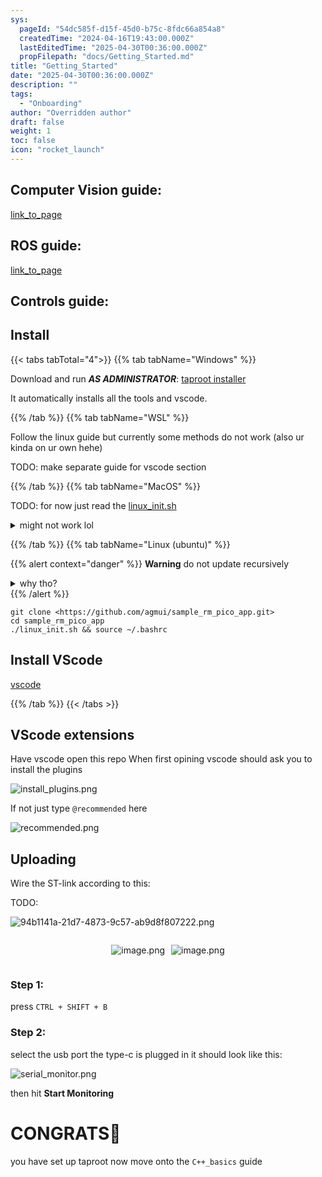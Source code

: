 ```yaml
---
sys:
  pageId: "54dc585f-d15f-45d0-b75c-8fdc66a854a8"
  createdTime: "2024-04-16T19:43:00.000Z"
  lastEditedTime: "2025-04-30T00:36:00.000Z"
  propFilepath: "docs/Getting_Started.md"
title: "Getting_Started"
date: "2025-04-30T00:36:00.000Z"
description: ""
tags:
  - "Onboarding"
author: "Overridden author"
draft: false
weight: 1
toc: false
icon: "rocket_launch"
---
```


## Computer Vision guide:

[link_to_page](86d45bc0-388b-4d26-8848-44f255f73d0e)

## ROS guide:

[link_to_page](3c76c1de-ec8f-46d6-8b0a-294005edc2d5)

## Controls guide:

## Install

{{< tabs tabTotal="4">}}
{{% tab tabName="Windows" %}}

Download and run _**AS ADMINISTRATOR**_: [taproot installer](https://github.com/Thornbots/TeachingFreshies/releases/tag/1.0)

It automatically installs all the tools and vscode.

{{% /tab %}}
{{% tab tabName="WSL" %}}

Follow the linux guide but currently some methods do not work (also ur kinda on ur own hehe)

TODO: make separate guide for vscode section

{{% /tab %}}
{{% tab tabName="MacOS" %}}

TODO: for now just read the [linux_init.sh](https://github.com/agmui/sample_rm_pico_app/blob/main/linux_init.sh)

<details>
<summary>might not work lol</summary>

`brew install libusb pkg-config`

Next install: [vscode](https://code.visualstudio.com/Download)

</details>

{{% /tab %}}
{{% tab tabName="Linux (ubuntu)" %}}

{{% alert context="danger" %}}
**Warning** do not update recursively
<details>
<summary>why tho?</summary>
There are some submodules that may go on for a while (like tinyusb) and I highly
recommend you don't need to get them.
If you want to see what submodules I update just look in `linux_init.sh`
</details>
{{% /alert %}}

```shell
git clone <https://github.com/agmui/sample_rm_pico_app.git>
cd sample_rm_pico_app
./linux_init.sh && source ~/.bashrc
```

## Install VScode

[vscode](https://code.visualstudio.com/Download)

{{% /tab %}}
{{< /tabs >}}

## VScode extensions

Have vscode open this repo
When first opining vscode should ask you to install the plugins

![install_plugins.png](https://prod-files-secure.s3.us-west-2.amazonaws.com/d518164a-d88e-44d1-a4ee-3adb3bd8bce0/89bd30f0-1825-4e77-867b-0a41ce370880/install_plugins.png?X-Amz-Algorithm=AWS4-HMAC-SHA256&X-Amz-Content-Sha256=UNSIGNED-PAYLOAD&X-Amz-Credential=ASIAZI2LB466WNBM2TK7%2F20250803%2Fus-west-2%2Fs3%2Faws4_request&X-Amz-Date=20250803T043831Z&X-Amz-Expires=3600&X-Amz-Security-Token=IQoJb3JpZ2luX2VjEOv%2F%2F%2F%2F%2F%2F%2F%2F%2F%2FwEaCXVzLXdlc3QtMiJGMEQCIBCOdByUCSzY%2BzUt9N%2FcytFbuX7SpvtVgGM15vVzCB7kAiB9uVfj8YgngTCbstZ7hHOvXg0NeErDKOIdCJ%2BNuvuOjCr%2FAwgkEAAaDDYzNzQyMzE4MzgwNSIMSFCs8FM6fAbUsw8vKtwDm%2BB11XmXiswtTODjX9CzyCDvkuKDGPqHUUzktOnh%2Bkj0ztlLZQ%2B8czgKa%2BfV6Yszb4JXuKfFrQ9%2FXoeHtr6G5p88Qn9ekYaVIdsN%2BIhbwYHOlJteN3D9kow8dvvKHIyT8whjLpdL1DA1Q0jdQ%2FfAPm8IEYL%2FjGdD6pF%2B7eFeCdeh6fB79Rn6%2Fdv7BwDfdyrxusR1KHR3kTW191GeEFvIsgZi%2BZKN%2FR7Fhbbgcm8mFqm%2FXKjPdrImD6OK%2FZmw00SBFFi3TaCmiCaql6BOYvBPoVwr%2B9AklLQuXKg3bg6H6whTTcHk9g4%2Fx0Db8ukzW08Et6%2B6KUTbVy5%2B3iEmbP7roSKth%2FwhJma3iNEjvXssPvc%2FxEPcIOkq%2BvSDGT3E5rSUmNaTmFAlxpXfGeRGSgrrLzrTMGMao%2FsAyYhDiYgh7%2FgVm5TY32YHAMcZBQ88j%2FJLrKcB0VI5f0WixRJe%2FbU0%2BAHKNmRC2Ji75NzCwPsPoS7%2FRaOxWli2PZsXmVE%2FdvyhGx3vvrFJIi25Czls5eeKJC%2FAfRlPk89cZd%2FCP1iwRztZ6XpaNnEJZt2vS7O7VZ010pm%2FtD7q7a%2BQV3z%2BVhMPFbqGkXe2x07dsh8LLgSRFT%2B%2FoAtUmvNweKptDcgwgqe7xAY6pgHEDV2bq3h1Uw6zowDEH9wiHJCt1oO5y1XdyDTBuVW48Y5lQoKcvdzXIlsn9nXHCf25jniZI0CPdsww%2FkNNjxgM2LAWRe%2BDQTVDrqTNyGrdpEzkwjfU5yd63eoRDfyN%2BI%2BGLNlJmyNC3Tceo0xkWz7%2FhzxYMr%2BuG5alGf%2FvoLuGnzd6RLTppop5ltvPwwP3bnLXuQ4IAHW4z%2Fa3IRzf9lalsofmD0Zi&X-Amz-Signature=b84291f113f0c8bd91eae5c77d303f2e44b2a43bddd762803207067474fc74e0&X-Amz-SignedHeaders=host&x-amz-checksum-mode=ENABLED&x-id=GetObject)

If not just type `@recommended` here  

![recommended.png](https://prod-files-secure.s3.us-west-2.amazonaws.com/d518164a-d88e-44d1-a4ee-3adb3bd8bce0/61e661e9-5d85-4dfc-be0d-8d2097a5e793/recommended.png?X-Amz-Algorithm=AWS4-HMAC-SHA256&X-Amz-Content-Sha256=UNSIGNED-PAYLOAD&X-Amz-Credential=ASIAZI2LB466WNBM2TK7%2F20250803%2Fus-west-2%2Fs3%2Faws4_request&X-Amz-Date=20250803T043832Z&X-Amz-Expires=3600&X-Amz-Security-Token=IQoJb3JpZ2luX2VjEOv%2F%2F%2F%2F%2F%2F%2F%2F%2F%2FwEaCXVzLXdlc3QtMiJGMEQCIBCOdByUCSzY%2BzUt9N%2FcytFbuX7SpvtVgGM15vVzCB7kAiB9uVfj8YgngTCbstZ7hHOvXg0NeErDKOIdCJ%2BNuvuOjCr%2FAwgkEAAaDDYzNzQyMzE4MzgwNSIMSFCs8FM6fAbUsw8vKtwDm%2BB11XmXiswtTODjX9CzyCDvkuKDGPqHUUzktOnh%2Bkj0ztlLZQ%2B8czgKa%2BfV6Yszb4JXuKfFrQ9%2FXoeHtr6G5p88Qn9ekYaVIdsN%2BIhbwYHOlJteN3D9kow8dvvKHIyT8whjLpdL1DA1Q0jdQ%2FfAPm8IEYL%2FjGdD6pF%2B7eFeCdeh6fB79Rn6%2Fdv7BwDfdyrxusR1KHR3kTW191GeEFvIsgZi%2BZKN%2FR7Fhbbgcm8mFqm%2FXKjPdrImD6OK%2FZmw00SBFFi3TaCmiCaql6BOYvBPoVwr%2B9AklLQuXKg3bg6H6whTTcHk9g4%2Fx0Db8ukzW08Et6%2B6KUTbVy5%2B3iEmbP7roSKth%2FwhJma3iNEjvXssPvc%2FxEPcIOkq%2BvSDGT3E5rSUmNaTmFAlxpXfGeRGSgrrLzrTMGMao%2FsAyYhDiYgh7%2FgVm5TY32YHAMcZBQ88j%2FJLrKcB0VI5f0WixRJe%2FbU0%2BAHKNmRC2Ji75NzCwPsPoS7%2FRaOxWli2PZsXmVE%2FdvyhGx3vvrFJIi25Czls5eeKJC%2FAfRlPk89cZd%2FCP1iwRztZ6XpaNnEJZt2vS7O7VZ010pm%2FtD7q7a%2BQV3z%2BVhMPFbqGkXe2x07dsh8LLgSRFT%2B%2FoAtUmvNweKptDcgwgqe7xAY6pgHEDV2bq3h1Uw6zowDEH9wiHJCt1oO5y1XdyDTBuVW48Y5lQoKcvdzXIlsn9nXHCf25jniZI0CPdsww%2FkNNjxgM2LAWRe%2BDQTVDrqTNyGrdpEzkwjfU5yd63eoRDfyN%2BI%2BGLNlJmyNC3Tceo0xkWz7%2FhzxYMr%2BuG5alGf%2FvoLuGnzd6RLTppop5ltvPwwP3bnLXuQ4IAHW4z%2Fa3IRzf9lalsofmD0Zi&X-Amz-Signature=2b1b9331bb38359116f3535836917f4771ac56dab44f49d41987b14f0dc32a00&X-Amz-SignedHeaders=host&x-amz-checksum-mode=ENABLED&x-id=GetObject)

## Uploading

Wire the ST-link according to this:

TODO:

![94b1141a-21d7-4873-9c57-ab9d8f807222.png](https://prod-files-secure.s3.us-west-2.amazonaws.com/d518164a-d88e-44d1-a4ee-3adb3bd8bce0/e5fad17d-ab82-4300-9f4c-505ab4b1202c/94b1141a-21d7-4873-9c57-ab9d8f807222.png?X-Amz-Algorithm=AWS4-HMAC-SHA256&X-Amz-Content-Sha256=UNSIGNED-PAYLOAD&X-Amz-Credential=ASIAZI2LB466WNBM2TK7%2F20250803%2Fus-west-2%2Fs3%2Faws4_request&X-Amz-Date=20250803T043831Z&X-Amz-Expires=3600&X-Amz-Security-Token=IQoJb3JpZ2luX2VjEOv%2F%2F%2F%2F%2F%2F%2F%2F%2F%2FwEaCXVzLXdlc3QtMiJGMEQCIBCOdByUCSzY%2BzUt9N%2FcytFbuX7SpvtVgGM15vVzCB7kAiB9uVfj8YgngTCbstZ7hHOvXg0NeErDKOIdCJ%2BNuvuOjCr%2FAwgkEAAaDDYzNzQyMzE4MzgwNSIMSFCs8FM6fAbUsw8vKtwDm%2BB11XmXiswtTODjX9CzyCDvkuKDGPqHUUzktOnh%2Bkj0ztlLZQ%2B8czgKa%2BfV6Yszb4JXuKfFrQ9%2FXoeHtr6G5p88Qn9ekYaVIdsN%2BIhbwYHOlJteN3D9kow8dvvKHIyT8whjLpdL1DA1Q0jdQ%2FfAPm8IEYL%2FjGdD6pF%2B7eFeCdeh6fB79Rn6%2Fdv7BwDfdyrxusR1KHR3kTW191GeEFvIsgZi%2BZKN%2FR7Fhbbgcm8mFqm%2FXKjPdrImD6OK%2FZmw00SBFFi3TaCmiCaql6BOYvBPoVwr%2B9AklLQuXKg3bg6H6whTTcHk9g4%2Fx0Db8ukzW08Et6%2B6KUTbVy5%2B3iEmbP7roSKth%2FwhJma3iNEjvXssPvc%2FxEPcIOkq%2BvSDGT3E5rSUmNaTmFAlxpXfGeRGSgrrLzrTMGMao%2FsAyYhDiYgh7%2FgVm5TY32YHAMcZBQ88j%2FJLrKcB0VI5f0WixRJe%2FbU0%2BAHKNmRC2Ji75NzCwPsPoS7%2FRaOxWli2PZsXmVE%2FdvyhGx3vvrFJIi25Czls5eeKJC%2FAfRlPk89cZd%2FCP1iwRztZ6XpaNnEJZt2vS7O7VZ010pm%2FtD7q7a%2BQV3z%2BVhMPFbqGkXe2x07dsh8LLgSRFT%2B%2FoAtUmvNweKptDcgwgqe7xAY6pgHEDV2bq3h1Uw6zowDEH9wiHJCt1oO5y1XdyDTBuVW48Y5lQoKcvdzXIlsn9nXHCf25jniZI0CPdsww%2FkNNjxgM2LAWRe%2BDQTVDrqTNyGrdpEzkwjfU5yd63eoRDfyN%2BI%2BGLNlJmyNC3Tceo0xkWz7%2FhzxYMr%2BuG5alGf%2FvoLuGnzd6RLTppop5ltvPwwP3bnLXuQ4IAHW4z%2Fa3IRzf9lalsofmD0Zi&X-Amz-Signature=cb3786cca7672bf0011e27fe4807c259c400ba759bd902007ed281ab6f225b96&X-Amz-SignedHeaders=host&x-amz-checksum-mode=ENABLED&x-id=GetObject)

<div style="display: flex;flex-direction: row; column-gap:10px; max-width: 630px;justify-content: center;">
<div>

![image.png](https://prod-files-secure.s3.us-west-2.amazonaws.com/d518164a-d88e-44d1-a4ee-3adb3bd8bce0/210ecb78-1116-4d7b-b9b7-2292f66fa2c2/image.png?X-Amz-Algorithm=AWS4-HMAC-SHA256&X-Amz-Content-Sha256=UNSIGNED-PAYLOAD&X-Amz-Credential=ASIAZI2LB4664QEE2NTG%2F20250803%2Fus-west-2%2Fs3%2Faws4_request&X-Amz-Date=20250803T043834Z&X-Amz-Expires=3600&X-Amz-Security-Token=IQoJb3JpZ2luX2VjEOv%2F%2F%2F%2F%2F%2F%2F%2F%2F%2FwEaCXVzLXdlc3QtMiJHMEUCIFAyl15a0NMSlKIkf00rm5tpe8zZaOH9gQcPqlQAbDPVAiEA%2BySBQO69haTOgZiczUq9JODUIpfNlo1QW6o8qUY53lwq%2FwMIJBAAGgw2Mzc0MjMxODM4MDUiDCG4FSVJLzVM1unAHircA1tQozxXBtbi5kRyMfKuzr1JLayL%2Bh1mTL7wLNEB3%2FRf%2F1SpkFW%2FY2fDao%2BXoZFXBhBxqDS%2BtM%2FjDmvLhacIS9VzfZBwqI8FI9YJp0N89ygIYVoQOtXLVkd6lPCUio6uK%2BZ5lidv4C0pzDl6PxZFcAtCgP18RAC3Lat7p0bnszr4syABzSdG1fu0IbdvveWEBYh4n96FZOAxhyIBq6iKgNwGOgaBBkzwHntv8l%2FrvqiOcUEURJK%2B1UfGZ5QU%2B4skiZ8xtD%2Bu8fqFHNnLk51zJabsmWbIBJuEfmrYUWCBLbVfvfhj1kJ8wavn9R%2BFb9BwsB5AbJPETjqITs6E1lR7s8Esj9prNlTlJplR4yAMlOIzGugzctCpIf63JDI%2FAVdhdqCwG8HUsq4gW7zPzmsmuULO%2Fojy6fg3h1It9kM8GYOHgs9o2CiPiCUxyA1dOlOxPHo9JxJOQifWIPSeGrmVzUNlJlxjASh9Q2gkIEUxlbpj12GyjIDUhMk7erzGizcvM1rIhbvIiplVRR6rRm3ZofCmvKfkt9%2BW6I7wkMfYr4iE6Si%2FuPUMPMkX31rynfN8G%2BELbGTtg4SkttudwC92PNMtpGH6o5gKA9844b5HIK5tyI9XS7sLzbKa5%2FU7MPKlu8QGOqUBcgbpH54sECB7fRFkaN8pSLDfQb1%2Fm1GniPcYYIMrP%2F9lXorXpSwoWh4ACZJM0zLVKjtiNYguRTze3DcNJovuYb1eo7cLIbRV%2FgK7l7GQAn4h2xwiWOnaIp%2BvTyJzue%2FadD0ghJ%2FRBtu43E1gX38FaqloLZ0vgfDtdMW6thr%2BLTHVRetL7OGNor06%2B2DbpuTRmY4mwTpts7Cu5tFBsFRJVaKGdvtP&X-Amz-Signature=b3a951b38852d3774bded9d565c2d807faf504595fa899a05cdf88c11414767a&X-Amz-SignedHeaders=host&x-amz-checksum-mode=ENABLED&x-id=GetObject)

</div>
<div>

![image.png](https://prod-files-secure.s3.us-west-2.amazonaws.com/d518164a-d88e-44d1-a4ee-3adb3bd8bce0/33a0fd0f-8ca6-4a86-8e09-26e95ded1fff/image.png?X-Amz-Algorithm=AWS4-HMAC-SHA256&X-Amz-Content-Sha256=UNSIGNED-PAYLOAD&X-Amz-Credential=ASIAZI2LB4665EXG6QUT%2F20250803%2Fus-west-2%2Fs3%2Faws4_request&X-Amz-Date=20250803T043834Z&X-Amz-Expires=3600&X-Amz-Security-Token=IQoJb3JpZ2luX2VjEOv%2F%2F%2F%2F%2F%2F%2F%2F%2F%2FwEaCXVzLXdlc3QtMiJGMEQCIEsjNiRAVEAdRCMZsMNyHpl1psktG0%2F0z6MTbEQ%2F3e1VAiAE1TWCCtM9M1J7%2B%2B%2B%2F8zEVgMTfHXTVF78PkUtKlgXDyyr%2FAwgkEAAaDDYzNzQyMzE4MzgwNSIMK9asROGX6mMVc1FBKtwDkRAPeium008SIYjaRBIB7EjUdZzuaAkPQ9N%2FrwVJ1ITWhHURbzIcPMgPqwZyJhVBCicPm0dVX6162x1YwIm41LRcMFrGD3UuTLo4GR3WgKTHYHayjcdFbLNRZDAu2Uc4AN11zPm8OQ9JJS67%2BGAEOJSa9cfCjLg8PotuLTtx7JOeC9Tr%2FkAw1iCdsXlM6VnLhQP9CbQBODy4Y7AamQX4Mn5FbeSLpJul58YxhrYg35QoCD0VMlbG3px%2BO7%2FURZWL5TlfQm7HANkHExhuZuty86g1cJPidbywxSP79m7ZgXHjy1MZcybrW2aV3Ly597A6cGTznKuiBb0UHqs4Fp40QG8T%2BIcVWFz%2Fwj%2Bxw2wxnSf87Tbn8Bw8G9ov1ZgPj0i3f1DzjKz8ijMSpbwfjKCAPJ2%2FbN%2Fd5TxRI5QpSdf4jIgt91Tq690JTZI0wKOojb4UYROMALNWdaPRwxyYeJ2g0PnYSf8E1u8uFQu1sIsbhI60uFBm2CjHwxARwRT5BSR5a8fn5pcAq8odj7mOEi6J%2FBkf%2B7%2FqgQ4i2V1UWVpuD78XYj%2BxUR9co0Eyr0tRF3vtd8y5g3ylVjXKh8GxmOqtntFwKo7F%2B6z3Ky464mONS%2Fe9LRdr8mJrF0gNSccw%2BaO7xAY6pgEelyr6AAz2yIK3jy%2FPT3342nqfon1xajEc%2BTq8qeK%2BWWTfq2oYP1MyhSPies5zqYcuMeypK0Sco%2Fgp0vOS8ddaKikPVLbjChU%2BMprvz3%2B6mssna3qXLgQC4JRw3dVTtRkdAX%2BKTbY%2FKUJML66PGUpTHGGrCT2CaI6jgFFUdOQl%2F8PdM3wU7Th%2BlOyM%2FV%2FKxHUERCoGuRwK5pNgG7XTQwRYq8xK1y12&X-Amz-Signature=f41fba08b92bb9ccd47f08629b2bd75a40e7ea010269c5175e47a8eac381ff0e&X-Amz-SignedHeaders=host&x-amz-checksum-mode=ENABLED&x-id=GetObject)

</div>
</div>

### Step 1:

press `CTRL + SHIFT + B`

### Step 2:

select the usb port the type-c is plugged in it should look like this:

![serial_monitor.png](https://prod-files-secure.s3.us-west-2.amazonaws.com/d518164a-d88e-44d1-a4ee-3adb3bd8bce0/f03f4774-05d4-4393-b6a0-d5efb6d315ab/serial_monitor.png?X-Amz-Algorithm=AWS4-HMAC-SHA256&X-Amz-Content-Sha256=UNSIGNED-PAYLOAD&X-Amz-Credential=ASIAZI2LB466WNBM2TK7%2F20250803%2Fus-west-2%2Fs3%2Faws4_request&X-Amz-Date=20250803T043831Z&X-Amz-Expires=3600&X-Amz-Security-Token=IQoJb3JpZ2luX2VjEOv%2F%2F%2F%2F%2F%2F%2F%2F%2F%2FwEaCXVzLXdlc3QtMiJGMEQCIBCOdByUCSzY%2BzUt9N%2FcytFbuX7SpvtVgGM15vVzCB7kAiB9uVfj8YgngTCbstZ7hHOvXg0NeErDKOIdCJ%2BNuvuOjCr%2FAwgkEAAaDDYzNzQyMzE4MzgwNSIMSFCs8FM6fAbUsw8vKtwDm%2BB11XmXiswtTODjX9CzyCDvkuKDGPqHUUzktOnh%2Bkj0ztlLZQ%2B8czgKa%2BfV6Yszb4JXuKfFrQ9%2FXoeHtr6G5p88Qn9ekYaVIdsN%2BIhbwYHOlJteN3D9kow8dvvKHIyT8whjLpdL1DA1Q0jdQ%2FfAPm8IEYL%2FjGdD6pF%2B7eFeCdeh6fB79Rn6%2Fdv7BwDfdyrxusR1KHR3kTW191GeEFvIsgZi%2BZKN%2FR7Fhbbgcm8mFqm%2FXKjPdrImD6OK%2FZmw00SBFFi3TaCmiCaql6BOYvBPoVwr%2B9AklLQuXKg3bg6H6whTTcHk9g4%2Fx0Db8ukzW08Et6%2B6KUTbVy5%2B3iEmbP7roSKth%2FwhJma3iNEjvXssPvc%2FxEPcIOkq%2BvSDGT3E5rSUmNaTmFAlxpXfGeRGSgrrLzrTMGMao%2FsAyYhDiYgh7%2FgVm5TY32YHAMcZBQ88j%2FJLrKcB0VI5f0WixRJe%2FbU0%2BAHKNmRC2Ji75NzCwPsPoS7%2FRaOxWli2PZsXmVE%2FdvyhGx3vvrFJIi25Czls5eeKJC%2FAfRlPk89cZd%2FCP1iwRztZ6XpaNnEJZt2vS7O7VZ010pm%2FtD7q7a%2BQV3z%2BVhMPFbqGkXe2x07dsh8LLgSRFT%2B%2FoAtUmvNweKptDcgwgqe7xAY6pgHEDV2bq3h1Uw6zowDEH9wiHJCt1oO5y1XdyDTBuVW48Y5lQoKcvdzXIlsn9nXHCf25jniZI0CPdsww%2FkNNjxgM2LAWRe%2BDQTVDrqTNyGrdpEzkwjfU5yd63eoRDfyN%2BI%2BGLNlJmyNC3Tceo0xkWz7%2FhzxYMr%2BuG5alGf%2FvoLuGnzd6RLTppop5ltvPwwP3bnLXuQ4IAHW4z%2Fa3IRzf9lalsofmD0Zi&X-Amz-Signature=9740e4d1e4952a072f4ea45fc30e42b49ff0e1d1b4a38fbe6693d1335fc204a0&X-Amz-SignedHeaders=host&x-amz-checksum-mode=ENABLED&x-id=GetObject)

then hit **Start Monitoring**

# CONGRATS🎉

you have set up taproot now move onto the `C++_basics` guide
